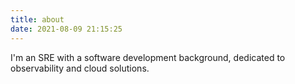 ```yaml
---
title: about
date: 2021-08-09 21:15:25
---
```


I'm an SRE with a software development background, dedicated to observability and cloud solutions.

